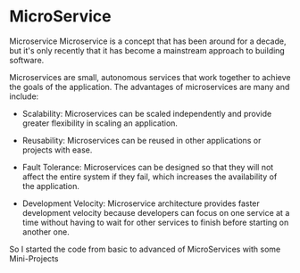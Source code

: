 # MicroService
Microservice
Microservice is a concept that has been around for a decade, but it's only recently that it has become a mainstream approach to building software.

Microservices are small, autonomous services that work together to achieve the goals of the application. The advantages of microservices are many and include:

- Scalability: Microservices can be scaled independently and provide greater flexibility in scaling an application.

- Reusability: Microservices can be reused in other applications or projects with ease.

- Fault Tolerance: Microservices can be designed so that they will not affect the entire system if they fail, which increases the availability of the application.

- Development Velocity: Microservice architecture provides faster development velocity because developers can focus on one service at a time without having to wait for other services to finish before starting on another one.

So I started the code from basic to advanced of MicroServices with some Mini-Projects
